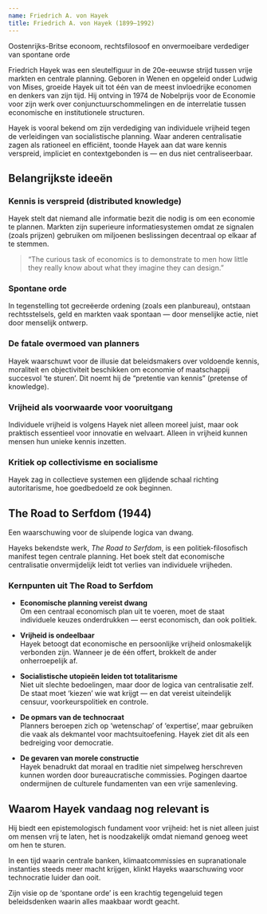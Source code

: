 ```yaml
---
name: Friedrich A. von Hayek
title: Friedrich A. von Hayek (1899–1992)
---
```


Oostenrijks-Britse econoom, rechtsfilosoof en onvermoeibare verdediger van spontane orde

Friedrich Hayek was een sleutelfiguur in de 20e-eeuwse strijd tussen vrije markten en centrale planning. Geboren in Wenen en opgeleid onder Ludwig von Mises, groeide Hayek uit tot één van de meest invloedrijke economen en denkers van zijn tijd. Hij ontving in 1974 de Nobelprijs voor de Economie voor zijn werk over conjunctuurschommelingen en de interrelatie tussen economische en institutionele structuren.

Hayek is vooral bekend om zijn verdediging van individuele vrijheid tegen de verleidingen van socialistische planning. Waar anderen centralisatie zagen als rationeel en efficiënt, toonde Hayek aan dat ware kennis verspreid, impliciet en contextgebonden is — en dus niet centraliseerbaar.

## Belangrijkste ideeën

### Kennis is verspreid (distributed knowledge)
Hayek stelt dat niemand alle informatie bezit die nodig is om een economie te plannen. Markten zijn superieure informatiesystemen omdat ze signalen (zoals prijzen) gebruiken om miljoenen beslissingen decentraal op elkaar af te stemmen.

> “The curious task of economics is to demonstrate to men how little they really know about what they imagine they can design.”

### Spontane orde
In tegenstelling tot gecreëerde ordening (zoals een planbureau), ontstaan rechtsstelsels, geld en markten vaak spontaan — door menselijke actie, niet door menselijk ontwerp.

### De fatale overmoed van planners
Hayek waarschuwt voor de illusie dat beleidsmakers over voldoende kennis, moraliteit en objectiviteit beschikken om economie of maatschappij succesvol ‘te sturen’. Dit noemt hij de “pretentie van kennis” (pretense of knowledge).

### Vrijheid als voorwaarde voor vooruitgang
Individuele vrijheid is volgens Hayek niet alleen moreel juist, maar ook praktisch essentieel voor innovatie en welvaart. Alleen in vrijheid kunnen mensen hun unieke kennis inzetten.

### Kritiek op collectivisme en socialisme
Hayek zag in collectieve systemen een glijdende schaal richting autoritarisme, hoe goedbedoeld ze ook beginnen.

## The Road to Serfdom (1944)
Een waarschuwing voor de sluipende logica van dwang.

Hayeks bekendste werk, *The Road to Serfdom*, is een politiek-filosofisch manifest tegen centrale planning. Het boek stelt dat economische centralisatie onvermijdelijk leidt tot verlies van individuele vrijheden.

### Kernpunten uit The Road to Serfdom

- **Economische planning vereist dwang**  
  Om een centraal economisch plan uit te voeren, moet de staat individuele keuzes onderdrukken — eerst economisch, dan ook politiek.

- **Vrijheid is ondeelbaar**  
  Hayek betoogt dat economische en persoonlijke vrijheid onlosmakelijk verbonden zijn. Wanneer je de één offert, brokkelt de ander onherroepelijk af.

- **Socialistische utopieën leiden tot totalitarisme**  
  Niet uit slechte bedoelingen, maar door de logica van centralisatie zelf. De staat moet ‘kiezen’ wie wat krijgt — en dat vereist uiteindelijk censuur, voorkeurspolitiek en controle.

- **De opmars van de technocraat**  
  Planners beroepen zich op ‘wetenschap’ of ‘expertise’, maar gebruiken die vaak als dekmantel voor machtsuitoefening. Hayek ziet dit als een bedreiging voor democratie.

- **De gevaren van morele constructie**  
  Hayek benadrukt dat moraal en traditie niet simpelweg herschreven kunnen worden door bureaucratische commissies. Pogingen daartoe ondermijnen de culturele fundamenten van een vrije samenleving.

## Waarom Hayek vandaag nog relevant is

Hij biedt een epistemologisch fundament voor vrijheid: het is niet alleen juist om mensen vrij te laten, het is noodzakelijk omdat niemand genoeg weet om hen te sturen.

In een tijd waarin centrale banken, klimaatcommissies en supranationale instanties steeds meer macht krijgen, klinkt Hayeks waarschuwing voor technocratie luider dan ooit.

Zijn visie op de ‘spontane orde’ is een krachtig tegengeluid tegen beleidsdenken waarin alles maakbaar wordt geacht.

